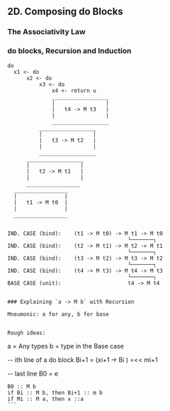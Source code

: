 ## 2D. Composing do Blocks


### The Associativity Law


### do blocks, Recursion and Induction


```
do
  x1 <- do
      x2 <- do
          x3 <- do
              x4 <- return u
              __________________
              |                |
              |   t4 -> M t3   |
              |                |
              __________________
          __________________
          |                |
          |   t3 -> M t2   |
          |                |
          __________________
      __________________
      |                |
      |   t2 -> M t1   |
      |                |
      _________________
  _________________
  |               |
  |   t1 -> M t0  |
  |               |
  _________________


IND. CASE (bind):    (t1 -> M t0) -> M t1 -> M t0
                                      └───────┐
IND. CASE (bind):    (t2 -> M t1) -> M t2 -> M t1
                                      └───────┐
IND. CASE (bind):    (t3 -> M t2) -> M t3 -> M t2
                                      └───────┐
IND. CASE (bind):    (t4 -> M t3) -> M t4 -> M t3
                                      └───────┐
BASE CASE (unit):                     t4 -> M t4
```




```

### Explaining `a -> M b` with Recursion

Mneumonic: a for any, b for base

  
Rough ideas:
```

a = Any types
b = type in the Base case

-- ith line of a do block
Bi+1 = (xi+1 -> Bi ) =<< mi+1

-- last line
B0 = e
````
B0 :: M b
if Bi :: M b, then Bi+1 :: m b
if Mi :: M a, then x ::a 
```
